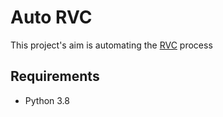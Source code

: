 # Auto RVC
This project's aim is automating the [RVC](https://github.com/RVC-Project/Retrieval-based-Voice-Conversion-WebUI/tree/main) process

## Requirements
- Python 3.8